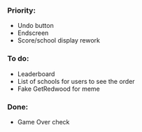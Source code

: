 ### Priority:
* Undo button
* Endscreen
* Score/school display rework

### To do:
* Leaderboard
* List of schools for users to see the order
* Fake GetRedwood for meme

### Done:
* Game Over check